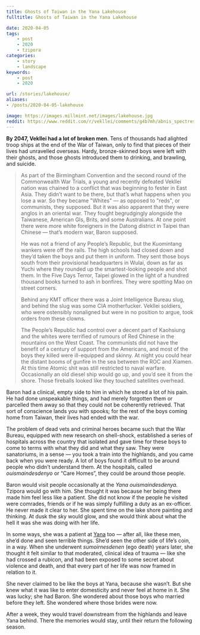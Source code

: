 ```yaml
---
title: Ghosts of Taiwan in the Yana Lakehouse
fulltitle: Ghosts of Taiwan in the Yana Lakehouse

date: 2020-04-05
tags:
    - post
    - 2020
    - tzipora
categories:
    - story
    - landscape
keywords:
    - post
    - 2020

url: /stories/lakehouse/
aliases:
- /posts/2020-04-05-lakehouse

image: https://images.millmint.net/images/lakehouse.jpg
reddit: https://www.reddit.com/r/vekllei/comments/g4b7mh/abnis_spectres_of_violence/
---
```


**By 2047, Vekllei had a lot of broken men**. Tens of thousands had alighted troop ships at the end of the War of Taiwan, only to find that pieces of their lives had unravelled overseas. Hardy, bronze-skinned boys were left with their ghosts, and those ghosts introduced them to drinking, and brawling, and suicide.

>As part of the Birmingham Convention and the second round of the Commonwealth War Trials, a young and recently defeated Vekllei nation was chained to a conflict that was beginning to fester in East Asia. They didn’t want to be there, but that’s what happens when you lose a war. So they became "Whites" — as opposed to "reds", or communists, they supposed. But it was also apparent that they were anglos in an oriental war. They fought begrudgingly alongside the Taiwanese, American GIs, Brits, and some Australians. At one point there were more white foreigners in the Datong district in Taipei than Chinese — that’s modern war, Baron supposed.
>
>He was not a friend of any People’s Republic, but the Kuomintang wankers were off the rails. The high schools had closed down and they’d taken the boys and put them in uniform. They sent those boys south from their provisional headquarters in Wulai, down as far as Yuchi where they rounded up the smartest-looking people and shot them. In the Five Days Terror, Taipei glowed in the light of a hundred thousand books turned to ash in bonfires. They were spotting Mao on street corners.
>
>Behind any KMT officer there was a Joint Intelligence Bureau slug, and behind the slug was some CIA motherfucker. Vekllei soldiers, who were ostensibly nonaligned but were in no position to argue, took orders from these clowns.
>
>The People’s Republic had control over a decent part of Kaohsiung and the whites were terrified of rumours of Red Chinese in the mountains on the West Coast. The communists did not have the benefit of a century of support from the Americans, and most of the boys they killed were ill-equipped and skinny. At night you could hear the distant booms of gunfire in the sea between the ROC and Xiamen. At this time Atomic shit was still restricted to naval warfare. Occasionally an old diesel ship would go up, and you’d see it from the shore. Those fireballs looked like they touched satellites overhead.

Baron had a clinical, empty side to him in which he stored a lot of his pain. He had done unspeakable things, and had merely forgotten them or parcelled them away so that they could not be coherently retrieved. That sort of conscience lands you with spooks; for the rest of the boys coming home from Taiwan, their lives had ended with the war.

The problem of dead vets and criminal heroes became such that the War Bureau, equipped with new research on shell-shock, established a series of hospitals across the country that isolated and gave time for these boys to come to terms with what they did and what they saw. They were sanatoriums, in a sense — you took a train into the highlands, and you came back when you were ready. A lot of boys found it difficult to be around people who didn’t understand them. At the hospitals, called *ouismaindesdenyo* or “Care Homes”, they could be around those people.

Baron would visit people occasionally at the *Yana* *ouismaindesdenya.* Tzipora would go with him. She thought it was because her being there made him feel less like a patient. She did not know if the people he visited were comrades, friends or if he was simply fulfilling a duty as an ex-officer. He never made it clear to her. She spent time on the lake shore painting and thinking. At dusk the sky would glow, and she would think about what the hell it was she was doing with her life.

In some ways, she was a patient at [Yana](/utopia/landscape/boroughs/yana) too — after all, like these men, she’d done and seen terrible things. She’d seen the other side of life’s coin, in a way. When she underwent *sumoirnesdenen* (ego death) years later, she thought it felt similar to that moderated, clinical idea of trauma — like she had crossed a rubicon, and had been exposed to some secret about violence and death, and that every part of her life was now framed in relation to it.

She never claimed to be like the boys at Yana, because she wasn’t. But she knew what it was like to enter domesticity and never feel at home in it. She was lucky; she had Baron. She wondered about those boys who married before they left. She wondered where those brides were now.

After a week, they would travel downstream from the highlands and leave Yana behind. There the memories would stay, until their return the following season.
